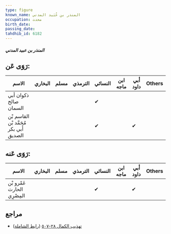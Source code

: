 ```yaml
---
type: figure
known_name: المنذر بن عُبَيد المدني
occupation: محدث
birth_date:
passing_date:
tahdhib_id: 6182
---
```

##### المنذر بن عبيد المدني

## رَوَى عَن:
| الاسم                                   | البخاري | مسلم | الترمذي | النسائي | ابن ماجه | أبي داود | Others |
| --------------------------------------- | ------- | ---- | ------- | ------- | -------- | -------- | ------ |
| ذكوان أبي صالح السمان                   |         |      |         | ✔       |          |          |        |
| القاسم بْن مُحَمَّد بْن أَبي بكر الصديق |         |      |         | ✔       |          | ✔        |        |
## رَوَى عَنه:
| الاسم                       | البخاري | مسلم | الترمذي | النسائي | ابن ماجه | أبي داود | Others |
| --------------------------- | ------- | ---- | ------- | ------- | -------- | -------- | ------ |
| عَمْرو بْن الحارث المِصْرِي |         |      |         | ✔       |          | ✔        |        |
## مراجع
- [تهذيب الكمال ٢٨-٥٠٧](obsidian://open?vault=Tahdhib-al-Kamal&file=Figures/٦١٨٢-المنذر%20بن%20عبيد%20المدني) ([رابط الشاملة](https://shamela.ws/book/3722/15482))